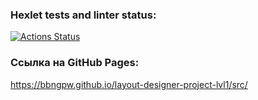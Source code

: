 ### Hexlet tests and linter status:

[![Actions Status](https://github.com/bbngpw/layout-designer-project-lvl1/workflows/hexlet-check/badge.svg)](https://github.com/bbngpw/layout-designer-project-lvl1/actions)

### Ссылка на GitHub Pages:

https://bbngpw.github.io/layout-designer-project-lvl1/src/
